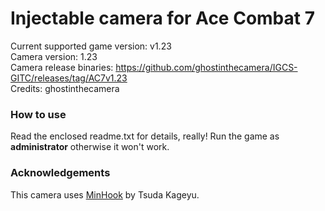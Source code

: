Injectable camera for Ace Combat 7
============================

Current supported game version: v1.23  
Camera version: 1.23  
Camera release binaries: https://github.com/ghostinthecamera/IGCS-GITC/releases/tag/AC7v1.23  
Credits: ghostinthecamera

### How to use
Read the enclosed readme.txt for details, really! Run the game as **administrator** otherwise it won't work.

### Acknowledgements
This camera uses [MinHook](https://github.com/TsudaKageyu/minhook) by Tsuda Kageyu.
